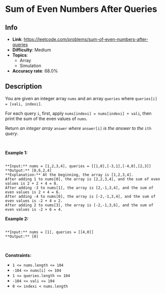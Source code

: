 # Sum of Even Numbers After Queries

## Info  
- **Link**: https://leetcode.com/problems/sum-of-even-numbers-after-queries
- **Difficulty**: Medium  
- **Topics**:   
    - Array
    - Simulation
- **Accuracy rate**: 68.0%  

## Description  
    
You are given an integer array `nums` and an array `queries` where `queries[i] = [vali, indexi]`.


For each query `i`, first, apply `nums[indexi] = nums[indexi] + vali`, then print the sum of the even values of `nums`.


Return *an integer array* `answer` *where* `answer[i]` *is the answer to the* `ith` *query*.


 


**Example 1:**



```

**Input:** nums = [1,2,3,4], queries = [[1,0],[-3,1],[-4,0],[2,3]]
**Output:** [8,6,2,4]
**Explanation:** At the beginning, the array is [1,2,3,4].
After adding 1 to nums[0], the array is [2,2,3,4], and the sum of even values is 2 + 2 + 4 = 8.
After adding -3 to nums[1], the array is [2,-1,3,4], and the sum of even values is 2 + 4 = 6.
After adding -4 to nums[0], the array is [-2,-1,3,4], and the sum of even values is -2 + 4 = 2.
After adding 2 to nums[3], the array is [-2,-1,3,6], and the sum of even values is -2 + 6 = 4.

```

**Example 2:**



```

**Input:** nums = [1], queries = [[4,0]]
**Output:** [0]

```

 


**Constraints:**


* `1 <= nums.length <= 104`
* `-104 <= nums[i] <= 104`
* `1 <= queries.length <= 104`
* `-104 <= vali <= 104`
* `0 <= indexi < nums.length`


  
    